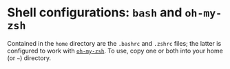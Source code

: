 # Shell configurations: `bash` and `oh-my-zsh`

Contained in the `home` directory are the `.bashrc` and `.zshrc` files; the latter is configured to work with [`oh-my-zsh`](https://github.com/robbyrussell/oh-my-zsh). To use, copy one or both into your home (or `~`) directory.